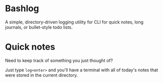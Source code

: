 # Bashlog

A simple, directory-driven logging utility for CLI for quick notes, long journals, or bullet-style todo lists.

# Quick notes

Need to keep track of something you just thought of? 

Just type `log<enter>` and you'll have a terminal with all of today's notes that were stored in the current directory. 
